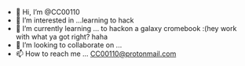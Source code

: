 - 👋 Hi, I’m @CC00110
- 👀 I’m interested in ...learning to hack
- 🌱 I’m currently learning ... to hackon a galaxy cromebook :(hey work with what ya got right? haha
- 💞️ I’m looking to collaborate on ...
- 📫 How to reach me ... CC00110@protonmail.com

<!---
CC00110/CC00110 is a ✨ special ✨ repository because its `README.md` (this file) appears on your GitHub profile.
You can click the Preview link to take a look at your changes.
--->
